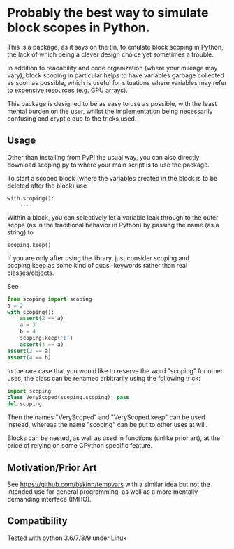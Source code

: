 # Probably the best way to simulate block scopes in Python.

This is a package, as it says on the tin, to emulate block scoping in Python, 
the lack of which being a clever design choice yet sometimes a trouble.

In addition to readability and code organization 
(where your mileage may vary),
block scoping in particular helps to have variables garbage collected as soon as possible, which is useful for situations where variables may refer to expensive resources (e.g. GPU arrays).

 This package is designed to be as easy to use as possible, with the least mental burden on the user,
 whilst the implementation being necessarily confusing and cryptic due to the tricks used.

## Usage

 Other than installing from PyPI the usual way,
you can also directly download scoping.py to where your main script is to use the package.

To start a scoped block (where the variables created in the block is to be deleted after the block) use

    with scoping():
        ....

Within a block, you can selectively let a variable leak through to the outer scope (as in the traditional behavior in Python) by passing the name (as a string) to

    scoping.keep()

If you are only after using the library, 
just consider scoping and scoping.keep as 
some kind of quasi-keywords rather than real classes/objects.

See 
```python
from scoping import scoping
a = 2
with scoping():
    assert(2 == a)
    a = 3
    b = 4
    scoping.keep('b')
    assert(3 == a)
assert(2 == a)
assert(4 == b)
```

In the rare case that you would like to reserve the word "scoping" for other uses, the class can be renamed arbitrarily using the following trick:

```python
import scoping
class VeryScoped(scoping.scoping): pass
del scoping
```

Then the names "VeryScoped" and "VeryScoped.keep" can be used instead,
whereas the name "scoping" can be put to other uses at will.

Blocks can be nested, as well as used in functions (unlike prior art),
at the price of relying on some CPython specific feature.

## Motivation/Prior Art

See https://github.com/bskinn/tempvars with a similar idea but not the intended use for general programming, as well as a more mentally demanding interface (IMHO).

## Compatibility

Tested with python 3.6/7/8/9 under Linux

